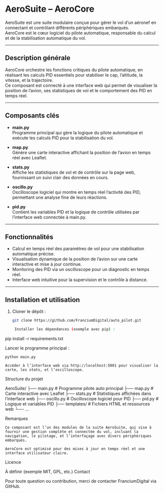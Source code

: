 # AeroSuite – AeroCore

AeroSuite est une suite modulaire conçue pour gérer le vol d’un aéronef en connectant et contrôlant différents périphériques embarqués.  
AeroCore est le cœur logiciel du pilote automatique, responsable du calcul et de la stabilisation automatique du vol.

---

## Description générale

AeroCore orchestre les fonctions critiques du pilote automatique, en réalisant les calculs PID essentiels pour stabiliser le cap, l’altitude, la vitesse, et la trajectoire.  
Ce composant est connecté à une interface web qui permet de visualiser la position de l’avion, ses statistiques de vol et le comportement des PID en temps réel.

---

## Composants clés

- **main.py**  
  Programme principal qui gère la logique du pilote automatique et exécute les calculs PID pour la stabilisation du vol.

- **map.py**  
  Génère une carte interactive affichant la position de l’avion en temps réel avec Leaflet.

- **stats.py**  
  Affiche les statistiques de vol et de contrôle sur la page web, fournissant un suivi clair des données en cours.

- **oscillo.py**  
  Oscilloscope logiciel qui montre en temps réel l’activité des PID, permettant une analyse fine de leurs réactions.

- **pid.py**  
  Contient les variables PID et la logique de contrôle utilisées par l’interface web connectée à main.py.

---

## Fonctionnalités

- Calcul en temps réel des paramètres de vol pour une stabilisation automatique précise.  
- Visualisation dynamique de la position de l’avion sur une carte interactive et mise à jour continue.  
- Monitoring des PID via un oscilloscope pour un diagnostic en temps réel.  
- Interface web intuitive pour la supervision et le contrôle à distance.

---

## Installation et utilisation

1. Cloner le dépôt :
   ```bash
   git clone https://github.com/FranciumDigital/auto_pilot.git

    Installer les dépendances (exemple avec pip) :

pip install -r requirements.txt

Lancer le programme principal :

    python main.py

    Accéder à l’interface web via http://localhost:5001 pour visualiser la carte, les stats, et l’oscilloscope.

Structure du projet

AeroSuite/
├── main.py          # Programme pilote auto principal
├── map.py           # Carte interactive avec Leaflet
├── stats.py         # Statistiques affichées dans l’interface web
├── oscillo.py       # Oscilloscope logiciel pour PID
├── pid.py           # Logique et variables PID
├── templates/       # Fichiers HTML et ressources web
└── ...

Remarques

    Ce composant est l’un des modules de la suite AeroSuite, qui vise à fournir une gestion complète et connectée du vol, incluant la navigation, le pilotage, et l’interfaçage avec divers périphériques embarqués.

    AeroCore est optimisé pour des mises à jour en temps réel et une interface utilisateur claire.

Licence

À définir (exemple MIT, GPL, etc.)
Contact

Pour toute question ou contribution, merci de contacter FranciumDigital via GitHub.
